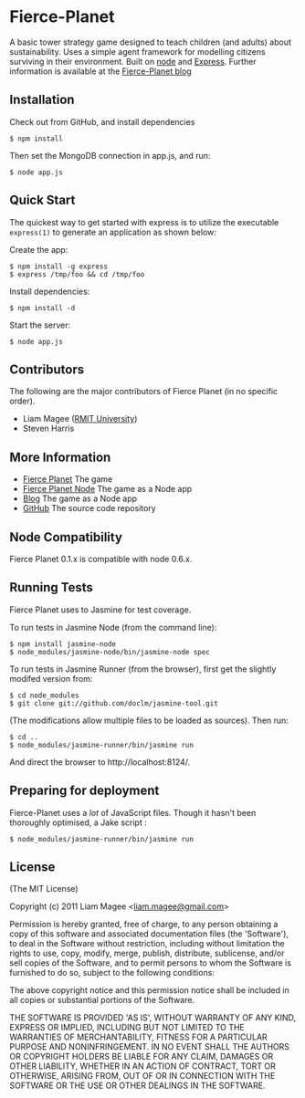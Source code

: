 
# Fierce-Planet
      
  A basic tower strategy game designed to teach children (and adults) about sustainability.
  Uses a simple agent framework for modelling citizens surviving in their environment.
  Built on [node](http://nodejs.org) and [Express](http://express.org).
  Further information is available at the [Fierce-Planet blog](http://blog.fierce-planet.org)
  
## Installation

  Check out from GitHub, and install dependencies

    $ npm install

  Then set the MongoDB connection in app.js, and run:

    $ node app.js


## Quick Start

 The quickest way to get started with express is to utilize the executable `express(1)` to generate an application as shown below:

 Create the app:

    $ npm install -g express
    $ express /tmp/foo && cd /tmp/foo

 Install dependencies:

    $ npm install -d

 Start the server:

    $ node app.js

## Contributors

The following are the major contributors of Fierce Planet (in no specific order).

  * Liam Magee ([RMIT University](http://github.com/doclm))
  * Steven Harris 

## More Information

  * [Fierce Planet](http://www.fierce-planet.com) The game
  * [Fierce Planet Node](http://cold-autumn-453.herokuapp.com/) The game as a Node app
  * [Blog](http://blog.fierce-planet.com) The game as a Node app
  * [GitHub](http://github.com/doclm/fierce-planet-node) The source code repository

## Node Compatibility

Fierce Planet 0.1.x is compatible with node 0.6.x.


## Running Tests

Fierce Planet uses to Jasmine for test coverage.

To run tests in Jasmine Node (from the command line):

    $ npm install jasmine-node
    $ node_modules/jasmine-node/bin/jasmine-node spec

To run tests in Jasmine Runner (from the browser), first get the slightly modifed version from:

    $ cd node_modules
    $ git clone git://github.com/doclm/jasmine-tool.git

(The modifications allow multiple files to be loaded as sources).
Then run:

    $ cd ..
    $ node_modules/jasmine-runner/bin/jasmine run

And direct the browser to http://localhost:8124/.


## Preparing for deployment

Fierce-Planet uses a *lot* of JavaScript files. Though it hasn't been thoroughly optimised,
a Jake script :

    $ node_modules/jasmine-runner/bin/jasmine run



## License

(The MIT License)

Copyright (c) 2011 Liam Magee &lt;liam.magee@gmail.com&gt;

Permission is hereby granted, free of charge, to any person obtaining
a copy of this software and associated documentation files (the
'Software'), to deal in the Software without restriction, including
without limitation the rights to use, copy, modify, merge, publish,
distribute, sublicense, and/or sell copies of the Software, and to
permit persons to whom the Software is furnished to do so, subject to
the following conditions:

The above copyright notice and this permission notice shall be
included in all copies or substantial portions of the Software.

THE SOFTWARE IS PROVIDED 'AS IS', WITHOUT WARRANTY OF ANY KIND,
EXPRESS OR IMPLIED, INCLUDING BUT NOT LIMITED TO THE WARRANTIES OF
MERCHANTABILITY, FITNESS FOR A PARTICULAR PURPOSE AND NONINFRINGEMENT.
IN NO EVENT SHALL THE AUTHORS OR COPYRIGHT HOLDERS BE LIABLE FOR ANY
CLAIM, DAMAGES OR OTHER LIABILITY, WHETHER IN AN ACTION OF CONTRACT,
TORT OR OTHERWISE, ARISING FROM, OUT OF OR IN CONNECTION WITH THE
SOFTWARE OR THE USE OR OTHER DEALINGS IN THE SOFTWARE.
